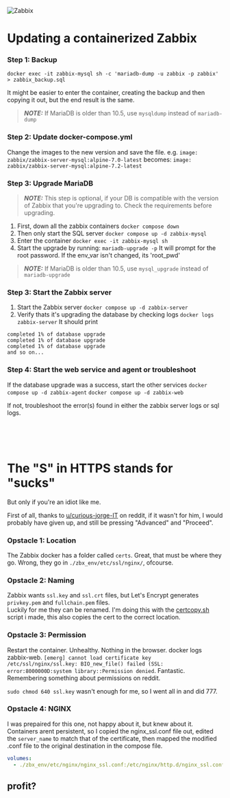 ![Zabbix](https://i.postimg.cc/Y991FmPH/11-June-15-09-21-firefox.png)

# Updating a containerized Zabbix

### Step 1: Backup
`docker exec -it zabbix-mysql sh -c 'mariadb-dump -u zabbix -p zabbix' > zabbix_backup.sql`

It might be easier to enter the container, creating the backup and then copying it out, but the end result is the same.

> **_NOTE:_**  If MariaDB is older than 10.5, use `mysqldump` instead of `mariadb-dump`

### Step 2: Update docker-compose.yml
Change the images to the new version and save the file.
e.g. `image: zabbix/zabbix-server-mysql:alpine-7.0-latest`
becomes: `image: zabbix/zabbix-server-mysql:alpine-7.2-latest`

### Step 3: Upgrade MariaDB

> **_NOTE:_**  This step is optional, if your DB is compatible with the version of Zabbix that you're upgrading to. Check the requirements before upgrading.

1. First, down all the zabbix containers 
`docker compose down`
2. Then only start the SQL server 
`docker compose up -d zabbix-mysql`
3. Enter the container 
`docker exec -it zabbix-mysql sh`
4. Start the upgrade by running:
`mariadb-upgrade -p`
It will prompt for the root password. If the env_var isn't changed, its 'root_pwd'

> **_NOTE:_**  If MariaDB is older than 10.5, use `mysql_upgrade` instead of `mariadb-upgrade`

### Step 3: Start the Zabbix server
1. Start the Zabbix server
`docker compose up -d zabbix-server`
2. Verify thats it's upgrading the database by checking logs
`docker logs zabbix-server`
It should print
```
completed 1% of database upgrade
completed 1% of database upgrade
completed 1% of database upgrade
and so on...
```  

### Step 4: Start the web service and agent or troubleshoot
If the database upgrade was a success, start the other services
`docker compose up -d zabbix-agent`
`docker compose up -d zabbix-web`

If not, troubleshoot the error(s) found in either the zabbix server logs or sql logs.  

<br><br><br>

# The "S" in HTTPS stands for "sucks"
But only if you're an idiot like me.

First of all, thanks to [u/curious-jorge-IT](https://www.reddit.com/r/zabbix/comments/17aujk3/configuring_https_on_zabbix_deployment_via_docker/) on reddit, if it wasn't for him, I would probably have given up, and still be pressing "Advanced" and "Proceed". 

### Opstacle 1: Location
The Zabbix docker has a folder called `certs`. Great, that must be where they go. Wrong, they go in `./zbx_env/etc/ssl/nginx/`, ofcourse.

### Opstacle 2: Naming
Zabbix wants `ssl.key` and `ssl.crt` files, but Let's Encrypt generates `privkey.pem` and `fullchain.pem` files. <br>
Luckily for me they can be renamed. I'm doing this with the [certcopy.sh](/lab/certbot/README.md) script i made, this also copies the cert to the correct location.

### Opstacle 3: Permission
Restart the container. Unhealthy. Nothing in the browser. docker logs zabbix-web. `[emerg] cannot load certificate key /etc/ssl/nginx/ssl.key: BIO_new_file() failed (SSL: error:8000000D:system library::Permission denied`. Fantastic. Remembering something about permissions on reddit.

`sudo chmod 640 ssl.key` wasn't enough for me, so I went all in and did 777.

### Opstacle 4: NGINX
I was prepaired for this one, not happy about it, but knew about it. Containers arent persistent, so I copied the nginx_ssl.conf file out, edited the `server_name` to match that of the certificate, then mapped the modified .conf file to the original destination in the compose file.

```yml
volumes:
  - ./zbx_env/etc/nginx/nginx_ssl.conf:/etc/nginx/http.d/nginx_ssl.conf
```

## profit?